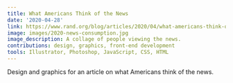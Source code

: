 ```yaml
---
title: What Americans Think of the News
date: '2020-04-28'
link: https://www.rand.org/blog/articles/2020/04/what-americans-think-of-the-news--and-what-that-means.html
image: images/2020-news-consumption.jpg
image_description: A collage of people viewing the news.
contributions: design, graphics, front-end development
tools: Illustrator, Photoshop, JavaScript, CSS, HTML
---
```


Design and graphics for an article on what Americans think of the news.